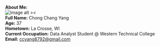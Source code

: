 **About Me:**    
![image alt ><](https://avatars.githubusercontent.com/u/194128618?s=400&u=e8152c1efbb3906f3d196bc314d408ffbb722b3d&v=4)    
**Full Name:**  Chong Chang Yang    
**Age:**  37    
**Hometown:**  La Crosse, WI    
**Current Occupation:**  Data Analyst Student @ Western Technical College    
**Email:**  ccyang8792@gmail.com
